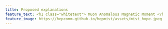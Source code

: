 ```yaml
---
title: Proposed explanations
feature_text: <h1 class="whitetext"> Muon Anomalous Magnetic Moment </h1>
feature_image: https://hepcomm.github.io/hepmist/assets/mist_hope.jpeg
---
```

<br>
